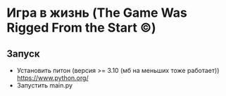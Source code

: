 # Игра в жизнь (The Game Was Rigged From the Start ©)
## Запуск
- Установить питон (версия >= 3.10 (мб на меньших тоже работает)) https://www.python.org/
- Запустить main.py
